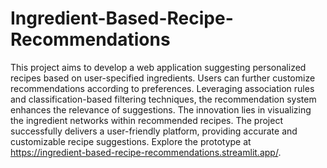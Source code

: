 # Ingredient-Based-Recipe-Recommendations

This project aims to develop a web application suggesting personalized recipes based on user-specified ingredients. Users can further customize recommendations according to preferences. Leveraging association rules and classification-based filtering techniques, the recommendation system enhances the relevance of suggestions. The innovation lies in visualizing the ingredient networks within recommended recipes. The project successfully delivers a user-friendly platform, providing accurate and customizable recipe suggestions. Explore the prototype at https://ingredient-based-recipe-recommendations.streamlit.app/.
